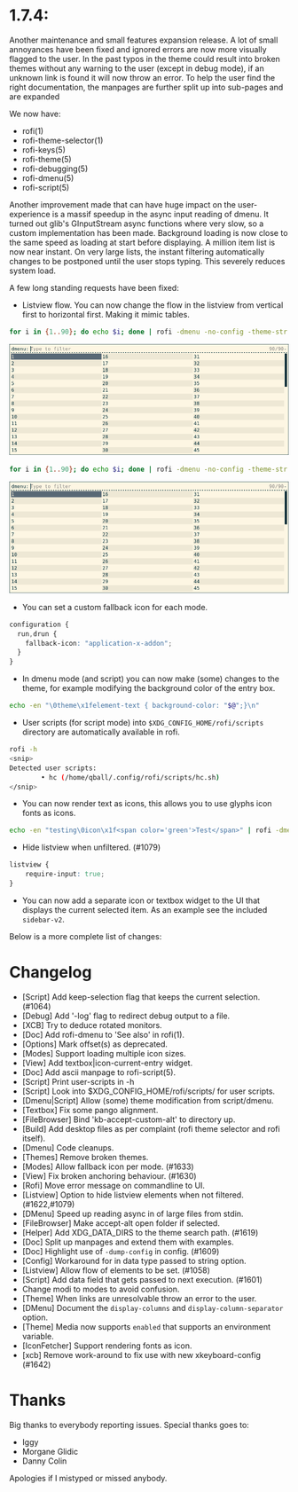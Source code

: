# 1.7.4:

Another maintenance and small features expansion release. A lot of small
annoyances have been fixed and ignored errors are now more visually flagged to
the user. In the past typos in the theme could result into broken themes
without any warning to the user (except in debug mode), if an unknown link is
found it will now throw an error. To help the user find the right
documentation, the manpages are further split up into sub-pages and are
expanded

We now have:

* rofi(1)
* rofi-theme-selector(1)
* rofi-keys(5)
* rofi-theme(5)
* rofi-debugging(5)
* rofi-dmenu(5)
* rofi-script(5)

Another improvement made that can have huge impact on the user-experience is a
massif speedup in the async input reading of dmenu. It turned out glib's
GInputStream async functions where very slow, so a custom implementation has
been made. Background loading is now close to the same speed as loading at
start before displaying. A million item list is now near instant. On very large
lists, the instant filtering automatically changes to be postponed until the
user stops typing. This severely reduces system load.

A few long standing requests have been fixed:

* Listview flow. You can now change the flow in the listview from vertical first
  to horizontal first. Making it mimic tables.

```bash
for i in {1..90}; do echo $i; done | rofi -dmenu -no-config -theme-str 'listview { columns: 3; flow: vertical; }'
```
![Vertical](./vertical.png)

```bash
for i in {1..90}; do echo $i; done | rofi -dmenu -no-config -theme-str 'listview { columns: 3; flow: horizontal; }'
```
![Horizontal](./vertical.png)

* You can set a custom fallback icon for each mode.

```css
configuration {
  run,drun {
    fallback-icon: "application-x-addon";
  }
}
```

* In dmenu mode (and script) you can now make (some) changes to the theme, for
  example modifying the background color of the entry box.

```bash
echo -en "\0theme\x1felement-text { background-color: "$@";}\n"
```

* User scripts (for script mode) into `$XDG_CONFIG_HOME/rofi/scripts` directory
  are automatically available in rofi.

```bash
rofi -h
<snip>
Detected user scripts:
        • hc (/home/qball/.config/rofi/scripts/hc.sh)
</snip>
```

* You can now render text as icons, this allows you to use glyphs icon fonts as
  icons.

```bash
echo -en "testing\0icon\x1f<span color='green'>Test</span>" | rofi -dmenu
```

* Hide listview when unfiltered. (#1079) 

```css
listview {
    require-input: true;
}
```

* You can now add a separate icon or textbox widget to the UI that displays the
  current selected item. As an example see the included `sidebar-v2`.

Below is a more complete list of changes:

# Changelog

* [Script] Add keep-selection flag that keeps the current selection. (#1064)
* [Debug]  Add '-log' flag to redirect debug output to a file.
* [XCB]    Try to deduce rotated monitors.
* [Doc]    Add rofi-dmenu to 'See also' in rofi(1).
* [Options] Mark offset(s) as deprecated.
* [Modes] Support loading multiple icon sizes.
* [View]  Add textbox|icon-current-entry widget.
* [Doc]   Add ascii manpage to rofi-script(5).
* [Script] Print user-scripts in -h
* [Script] Look into $XDG_CONFIG_HOME/rofi/scripts/ for user scripts.
* [Dmenu|Script] Allow (some) theme modification from script/dmenu.
* [Textbox] Fix some pango alignment.
* [FileBrowser] Bind 'kb-accept-custom-alt' to directory up.
* [Build] Add desktop files as per complaint (rofi theme selector and rofi itself).
* [Dmenu] Code cleanups.
* [Themes] Remove broken themes.
* [Modes] Allow fallback icon per mode. (#1633)
* [View] Fix broken anchoring behaviour. (#1630)
* [Rofi] Move error message on commandline to UI.
* [Listview] Option to hide listview elements when not filtered. (#1622,#1079)
* [DMenu] Speed up reading async in of large files from stdin.
* [FileBrowser] Make accept-alt open folder if selected.
* [Helper] Add XDG_DATA_DIRS to the theme search path. (#1619)
* [Doc] Split up manpages and extend them with examples.
* [Doc] Highlight use of `-dump-config` in config. (#1609)
* [Config] Workaround for in data type passed to string option.
* [Listview] Allow flow of elements to be set. (#1058)
* [Script] Add data field that gets passed to next execution. (#1601)
* Change modi to modes to avoid confusion.
* [Theme] When links are unresolvable throw an error to the user.
* [DMenu] Document the `display-columns` and `display-column-separator` option.
* [Theme] Media now supports `enabled` that supports an environment variable.
* [IconFetcher] Support rendering fonts as icon.
* [xcb] Remove work-around to fix use with new xkeyboard-config (#1642)

# Thanks

Big thanks to everybody reporting issues.
Special thanks goes to:

* Iggy
* Morgane Glidic
* Danny Colin

Apologies if I mistyped or missed anybody.

